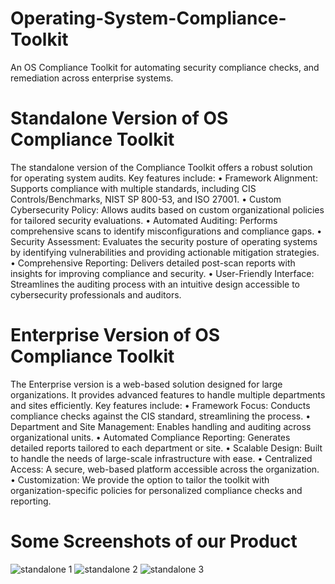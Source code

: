 # Operating-System-Compliance-Toolkit
An OS Compliance Toolkit for automating security compliance checks, and remediation across enterprise systems.

# Standalone Version of OS Compliance Toolkit
The standalone version of the Compliance Toolkit offers a robust solution for operating system audits.
Key features include:
• Framework Alignment: Supports compliance with multiple standards, including CIS Controls/Benchmarks, NIST SP 800-53, and ISO 27001.
• Custom Cybersecurity Policy: Allows audits based on custom organizational policies for tailored security evaluations.
• Automated Auditing: Performs comprehensive scans to identify misconfigurations and compliance gaps.
• Security Assessment: Evaluates the security posture of operating systems by identifying vulnerabilities and providing actionable mitigation strategies.
• Comprehensive Reporting: Delivers detailed post-scan reports with insights for improving compliance and security.
• User-Friendly Interface: Streamlines the auditing process with an intuitive design accessible to cybersecurity professionals and auditors.

# Enterprise Version of OS Compliance Toolkit
The Enterprise version is a web-based solution designed for large organizations. It provides advanced features to handle multiple departments and sites efficiently. 
Key features include:
• Framework Focus: Conducts compliance checks against the CIS standard, streamlining the process.
• Department and Site Management: Enables handling and auditing across organizational units.
• Automated Compliance Reporting: Generates detailed reports tailored to each department or site.
• Scalable Design: Built to handle the needs of large-scale infrastructure with ease.
• Centralized Access: A secure, web-based platform accessible across the organization.
• Customization: We provide the option to tailor the toolkit with organization-specific policies for personalized compliance checks and reporting.

# Some Screenshots of our Product

![standalone 1](https://github.com/user-attachments/assets/36ec6be9-2866-4cb7-b802-cd94cf93f6c9)
![standalone 2](https://github.com/user-attachments/assets/068db0aa-3427-4947-a7e5-2f585a840344)
![standalone 3](https://github.com/user-attachments/assets/10d9f28e-fe07-4d50-8bb7-6cdf73a244ca)
